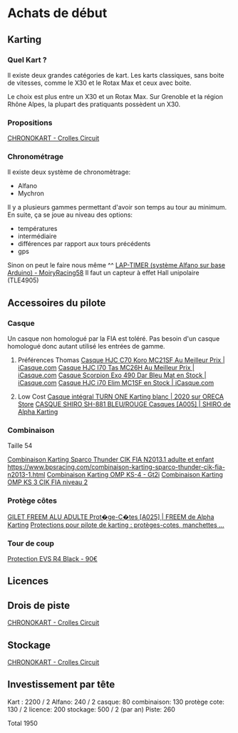 # Achats de début

## Karting

### Quel Kart ?

Il existe deux grandes catégories de kart. Les karts classiques, sans boite de vitesses, comme le X30 et le Rotax Max et ceux avec boite.

Le choix est plus entre un X30 et un Rotax Max. 
Sur Grenoble et la région Rhône Alpes, la plupart des pratiquants possèdent un X30. 

### Propositions
[CHRONOKART - Crolles Circuit](http://www.chronokart.com/v2/index.php?option=com_content&task=blogcategory&id=53&Itemid=312)


### Chronométrage

Il existe deux système de chronomètrage:
- Alfano
- Mychron

Il y a plusieurs gammes permettant d'avoir son temps au tour au minimum. En suite, ça se joue au niveau des options:
- températures
- intermédiaire
- différences par rapport aux tours précédents
- gps

Sinon on peut le faire nous même ^^
[LAP-TIMER (système Alfano sur base Arduino) - MoiryRacing58](https://sites.google.com/site/moiryracing58/technique/le-lap-timer-low-cost)
Il faut un capteur à effet Hall unipolaire (TLE4905)

## Accessoires du pilote

### Casque
Un casque non homologué par la FIA est toléré. Pas besoin d'un casque homologué donc autant utilisé les entrées de gamme.

1) Préférences Thomas
[Casque HJC C70 Koro MC21SF Au Meilleur Prix \| iCasque.com](https://www.icasque.com/Casque-moto/Integral/c70-koro-mc21sf.html)
[Casque HJC I70 Tas MC26H Au Meilleur Prix \| iCasque.com](https://www.icasque.com/Casque-moto/Integral/i70-tas-mc26h.html)
[Casque Scorpion Exo 490 Dar Bleu Mat en Stock \| iCasque.com](https://www.icasque.com/Casque-moto/Integral/exo-490-dar-bleu-mat.html)
[Casque HJC i70 Elim MC1SF en Stock \| iCasque.com](https://www.icasque.com/Casque-moto/Integral/i70-elim-mc1sf.html)

2) Low Cost
[Casque intégral TURN ONE Karting blanc \| 2020 sur ORECA Store](https://www.oreca-store.com/casque-integral-turn-one-karting-blanc.html)
[CASQUE SHIRO SH-881 BLEU/ROUGE Casques [A005] \| SHIRO de Alpha Karting](https://www.akparts.fr/CASQUE-SHIRO-SH-881-BLEU-ROUGE/p/4/689/8664/)

### Combinaison
Taille 54

[Combinaison Karting Sparco Thunder CIK FIA N2013.1 adulte et enfant](https://www.bpsracing.com/combinaison-karting-sparco-thunder-cik-fia-n2013-1.html)
<https://www.bpsracing.com/combinaison-karting-sparco-thunder-cik-fia-n2013-1.html>
[Combinaison Karting OMP KS-4 - Gt2i](https://www.gt2i.com/fr/combinaison-karting-omp-competition/65002-3654-combinaison-karting-omp-ks-4.html#/3-couleur-noir/11-taille-tl)
[Combinaison Karting OMP KS 3 CIK FIA niveau 2](https://www.bpsracing.com/combinaison-karting-omp-ks-3-cik-fia-niveau-2.html)

### Protège côtes
[GILET FREEM ALU ADULTE Prot�ge-C�tes [A025] \| FREEM de Alpha Karting](https://www.akparts.fr/GILET-FREEM-ALU-ADULTE/p/4/638/1925/)
[Protections pour pilote de karting : protèges-cotes, manchettes …](https://www.grandprixracewear.fr/fr/8-protections-pilote-karting)

### Tour de coup
[Protection EVS R4 Black - 90€](https://www.motocard.com/fr/protections/evs-r4_black.aspx?country=FR&currency=EUR&gclid=CjwKCAjwpqv0BRABEiwA-TySwYiajk2I5ApOEDqdQ1pyPaj5AaSi8WmThhzewxT1obL954tqarNgVhoCceEQAvD_BwE)

## Licences

## Drois de piste
[CHRONOKART - Crolles Circuit](http://www.chronokart.com/v2/index.php?option=com_content&task=view&id=11&Itemid=141)

## Stockage
[CHRONOKART - Crolles Circuit](http://www.chronokart.com/v2/index.php?option=com_content&task=view&id=11&Itemid=141)

## Investissement par tête

Kart : 2200 / 2
Alfano: 240 / 2
casque: 80
combinaison: 130
protège cote: 130 / 2
licence: 200
stockage: 500 / 2 (par an)
Piste: 260

Total 1950
